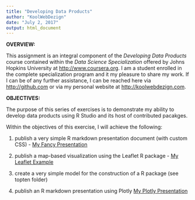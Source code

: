 ```yaml
---
title: "Developing Data Products"
author: "KoolWebDezign"
date: "July 2, 2017"
output: html_document
---
```


**OVERVIEW:**

This assignment is an integral component of the *Developing Data Products* course contained within the *Data Science Specialization* offered by Johns Hopkins University at <http://www.coursera.org>. I am a student enrolled in the complete specialization program and it my pleasure to share my work. If I can be of any further assistance, I can be reached here via <http://github.com> or via my personal website at <http://koolwebdezign.com>.

**OBJECTIVES:**

The purpose of this series of exercises is to demonstrate my ability to develop data products using R Studio and its host of contributed pacakges.

Within the objectives of this exercise, I will achieve the following:

1. publish a very simple R markdown presentation document (with custom CSS) - [My Fancy Presentation](https://koolwebdezign.github.io/data-products/My_Fancy_Presentation.html)

2. publish a map-based visualization using the Leaflet R package - [My Leaflet Example](https://koolwebdezign.github.io/data-products/My_Leaflet_Example.html) 

3. create a very simple model for the construction of a R package (see topten folder)

4. publish an R markdown presentation using Plotly [My Plotly Presentation](https://koolwebdezign.github.io/data-products/My_Plotly_Presentation.html)


